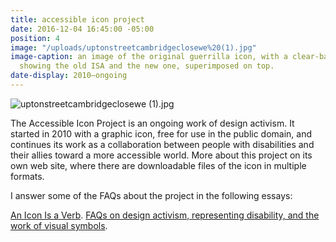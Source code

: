```yaml
---
title: accessible icon project
date: 2016-12-04 16:45:00 -05:00
position: 4
image: "/uploads/uptonstreetcambridgeclosewe%20(1).jpg"
image-caption: an image of the original guerrilla icon, with a clear-backed sticker
  showing the old ISA and the new one, superimposed on top.
date-display: 2010–ongoing
---
```


![uptonstreetcambridgeclosewe (1).jpg](/uploads/uptonstreetcambridgeclosewe%20(1).jpg)

The Accessible Icon Project is an ongoing work of design activism. It started in 2010 with a graphic icon, free for use in the public domain, and continues its work as a collaboration between people with disabilities and their allies toward a more accessible world. More about this project on its own web site, where there are downloadable files of the icon in multiple formats.

I answer some of the FAQs about the project in the following essays:

[An Icon Is a Verb](http://accessibleicon.org/#an-icon-is-a-verb).
[FAQs on design activism, representing disability, and the work of visual symbols](http://accessibleicon.org/#notes-on-design-activism).
